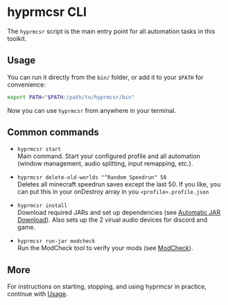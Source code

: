 # hyprmcsr CLI

The `hyprmcsr` script is the main entry point for all automation tasks in this toolkit.

## Usage

You can run it directly from the `bin/` folder, or add it to your `$PATH` for convenience:

```bash
export PATH="$PATH:/path/to/hyprmcsr/bin"
```

Now you can use `hyprmcsr` from anywhere in your terminal.

## Common commands

- `hyprmcsr start`  
  Main command. Start your configured profile and all automation (window management, audio splitting, input remapping, etc.).

- `hyprmcsr delete-old-worlds "^Random Speedrun" 50`  
  Deletes all minecraft speedrun saves except the last 50. If you like, you can put this in your onDestroy array in you `<profile>.profile.json`

- `hyprmcsr install`  
  Download required JARs and set up dependencies (see [Automatic JAR Download](./jar-download.md)). Also sets up the 2 virual audio devices for discord and game.

- `hyprmcsr run-jar modcheck`  
  Run the ModCheck tool to verify your mods (see [ModCheck](./jar-download.md#modcheck)).

## More

For instructions on starting, stopping, and using hyprmcsr in practice, continue with [Usage](./usage.md).
